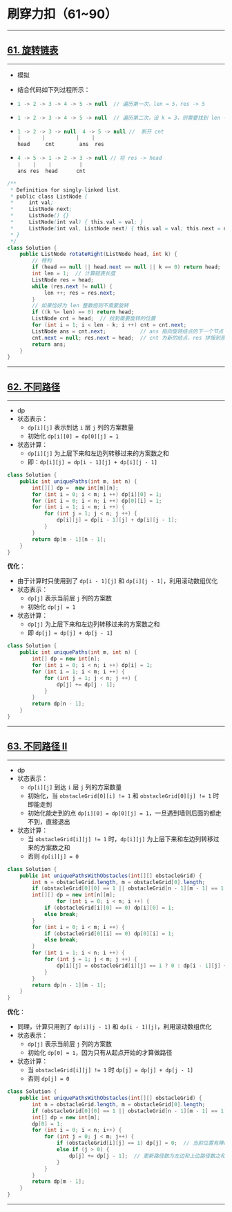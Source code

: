 # 刷穿力扣（61~90）

****

##  [61. 旋转链表](https://leetcode.cn/problems/rotate-list/)

****

- 模拟

- 结合代码如下列过程所示：

- ```java
  1 -> 2 -> 3 -> 4 -> 5 -> null  // 遍历第一次，len = 5，res -> 5
  ```

- ```java
  1 -> 2 -> 3 -> 4 -> 5 -> null  // 遍历第二次，设 k = 3，则需要找到 len - k 的下一个结点，此时 cnt -> 3，ans -> 4
  ```

- ```java
  1 -> 2 -> 3 -> null  4 -> 5 -> null //  断开 cnt
  |		  |          |    |
  head     cnt        ans  res
  ```

- ```java
  4 -> 5 -> 1 -> 2 -> 3 -> null // 将 res -> head
  |    |    |         |
  ans res  head      cnt
  ```

```java
/**
 * Definition for singly-linked list.
 * public class ListNode {
 *     int val;
 *     ListNode next;
 *     ListNode() {}
 *     ListNode(int val) { this.val = val; }
 *     ListNode(int val, ListNode next) { this.val = val; this.next = next; }
 * }
 */
class Solution {
    public ListNode rotateRight(ListNode head, int k) {
        // 特判
        if (head == null || head.next == null || k == 0) return head;
        int len = 1;  // 计算链表长度
        ListNode res = head;
        while (res.next != null) {
            len ++; res = res.next;
        }
        // 如果恰好为 len 整数倍则不需要旋转
        if ((k %= len) == 0) return head;
        ListNode cnt = head;  // 找到需要旋转的位置
        for (int i = 1; i < len - k; i ++) cnt = cnt.next;
        ListNode ans = cnt.next;           // ans 指向旋转结点的下一个节点
        cnt.next = null; res.next = head;  // cnt 为新的结点，res 拼接到原来的头结点
        return ans;
    }
}
```

****

## [62. 不同路径](https://leetcode.cn/problems/unique-paths/)

****

- dp
- 状态表示：
  - `dp[i][j]` 表示到达 `i` 层 `j` 列的方案数量
  - 初始化 `dp[i][0] = dp[0][j] = 1`
- 状态计算：
  - `dp[i][j]` 为上层下来和左边列转移过来的方案数之和
  - 即：`dp[i][j] = dp[i - 1][j] + dp[i][j - 1]`

```java
class Solution {
    public int uniquePaths(int m, int n) {
        int[][] dp =  new int[m][n];
        for (int i = 0; i < m; i ++) dp[i][0] = 1;
        for (int i = 0; i < n; i ++) dp[0][i] = 1;
        for (int i = 1; i < m; i ++) {
            for (int j = 1; j < n; j ++) {
                dp[i][j] = dp[i - 1][j] + dp[i][j - 1];
            }
        }
        return dp[m - 1][n - 1];
    }
}
```

**优化**：

- 由于计算时只使用到了 `dp[i - 1][j]` 和 `dp[i][j - 1]`，利用滚动数组优化
- 状态表示：
  - `dp[j]` 表示当前层 `j` 列的方案数
  - 初始化 `dp[j] = 1`
- 状态计算：
  - `dp[j]` 为上层下来和左边列转移过来的方案数之和
  - 即 `dp[j] = dp[j] + dp[j - 1]`

```java
class Solution {
    public int uniquePaths(int m, int n) {
        int[] dp = new int[n];
        for (int i = 0; i < n; i ++) dp[i] = 1;
        for (int i = 1; i < m; i ++) {
            for (int j = 1; j < n; j ++) {
                dp[j] += dp[j - 1];
            }
        }
        return dp[n - 1];
    }
}
```

****

## [63. 不同路径 II](https://leetcode.cn/problems/unique-paths-ii/)

****

- dp
- 状态表示：
  - `dp[i][j]` 到达 `i` 层 `j` 列的方案数量
  - 初始化，当 `obstacleGrid[0][i] != 1` 和 `obstacleGrid[0][j] != 1` 时即能走到
  - 初始化能走到的点 `dp[i][0] = dp[0][j] = 1`，一旦遇到墙则后面的都走不到，直接退出
- 状态计算：
  - 当 `obstacleGrid[i][j] != 1` 时，`dp[i][j]` 为上层下来和左边列转移过来的方案数之和
  - 否则 `dp[i][j] = 0`

```java
class Solution {
    public int uniquePathsWithObstacles(int[][] obstacleGrid) {
        int n = obstacleGrid.length, m = obstacleGrid[0].length;
        if (obstacleGrid[0][0] == 1 || obstacleGrid[n - 1][m - 1] == 1) return 0; 
        int[][] dp = new int[n][m];
                for (int i = 0; i < n; i ++) {
            if (obstacleGrid[i][0] == 0) dp[i][0] = 1;
            else break;
        }
        for (int i = 0; i < m; i ++) {
            if (obstacleGrid[0][i] == 0) dp[0][i] = 1;
            else break;
        }
        for (int i = 1; i < n; i ++) {
            for (int j = 1; j < m; j ++) {
                dp[i][j] = obstacleGrid[i][j] == 1 ? 0 : dp[i - 1][j] + dp[i][j - 1];
            }
        }
        return dp[n - 1][m - 1];
    }
}
```

**优化**：

- 同理，计算只用到了 `dp[i][j - 1]` 和 `dp[i - 1][j]`，利用滚动数组优化
- 状态表示：
  - `dp[j]` 表示当前层 `j` 列的方案数
  - 初始化 `dp[0] = 1`，因为只有从起点开始的才算做路径
- 状态计算：
  - 当 `obstacleGrid[i][j] != 1` 时 `dp[j] = dp[j] + dp[j - 1]`
  - 否则 `dp[j] = 0`

```java
class Solution {
    public int uniquePathsWithObstacles(int[][] obstacleGrid) {
        int n = obstacleGrid.length, m = obstacleGrid[0].length;
        if (obstacleGrid[0][0] == 1 || obstacleGrid[n - 1][m - 1] == 1) return 0; 
        int[] dp = new int[m];
        dp[0] = 1;
        for (int i = 0; i < n; i++) {
            for (int j = 0; j < m; j++) {
                if (obstacleGrid[i][j] == 1) dp[j] = 0;  // 当前位置有障碍物，路径数设为 0
                else if (j > 0) {
                    dp[j] += dp[j - 1];  // 更新路径数为左边和上边路径数之和
                }
            }
        }
        return dp[m - 1];
    }
}
```

****






























